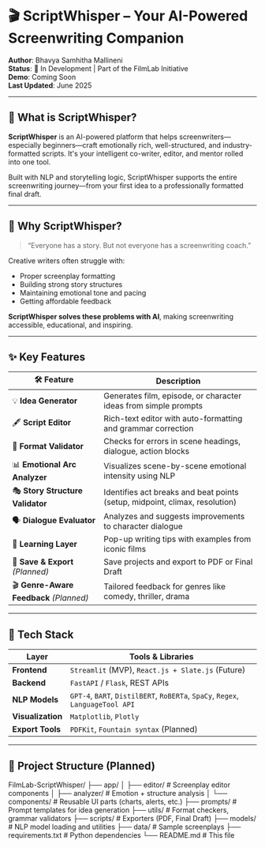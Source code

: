 # 🎬 ScriptWhisper – Your AI-Powered Screenwriting Companion

**Author**: Bhavya Samhitha Mallineni  
**Status**: 🚧 In Development | Part of the FilmLab Initiative  
**Demo**: Coming Soon  
**Last Updated**: June 2025  

---

## 🧠 What is ScriptWhisper?

**ScriptWhisper** is an AI-powered platform that helps screenwriters—especially beginners—craft emotionally rich, well-structured, and industry-formatted scripts. It's your intelligent co-writer, editor, and mentor rolled into one tool.

Built with NLP and storytelling logic, ScriptWhisper supports the entire screenwriting journey—from your first idea to a professionally formatted final draft.

---

## 🎯 Why ScriptWhisper?

> “Everyone has a story. But not everyone has a screenwriting coach.”

Creative writers often struggle with:
- Proper screenplay formatting
- Building strong story structures
- Maintaining emotional tone and pacing
- Getting affordable feedback

**ScriptWhisper solves these problems with AI**, making screenwriting accessible, educational, and inspiring.

---

## ✨ Key Features

| 🛠 Feature | Description |
|-----------|-------------|
| 💡 **Idea Generator** | Generates film, episode, or character ideas from simple prompts |
| 🖋️ **Script Editor** | Rich-text editor with auto-formatting and grammar correction |
| 📝 **Format Validator** | Checks for errors in scene headings, dialogue, action blocks |
| 📊 **Emotional Arc Analyzer** | Visualizes scene-by-scene emotional intensity using NLP |
| 🎭 **Story Structure Validator** | Identifies act breaks and beat points (setup, midpoint, climax, resolution) |
| 🗣️ **Dialogue Evaluator** | Analyzes and suggests improvements to character dialogue |
| 🧠 **Learning Layer** | Pop-up writing tips with examples from iconic films |
| 💾 **Save & Export** *(Planned)* | Save projects and export to PDF or Final Draft |
| 🎬 **Genre-Aware Feedback** *(Planned)* | Tailored feedback for genres like comedy, thriller, drama |

---

## 🧪 Tech Stack

| Layer      | Tools & Libraries |
|------------|-------------------|
| **Frontend** | `Streamlit` (MVP), `React.js + Slate.js` (Future) |
| **Backend**  | `FastAPI` / `Flask`, REST APIs |
| **NLP Models** | `GPT-4`, `BART`, `DistilBERT`, `RoBERTa`, `SpaCy`, `Regex`, `LanguageTool API` |
| **Visualization** | `Matplotlib`, `Plotly` |
| **Export Tools** | `PDFKit`, `Fountain syntax` (Planned) |

---

## 📂 Project Structure (Planned)

FilmLab-ScriptWhisper/
├── app/
│ ├── editor/ # Screenplay editor components
│ ├── analyzer/ # Emotion + structure analysis
│ └── components/ # Reusable UI parts (charts, alerts, etc.)
├── prompts/ # Prompt templates for idea generation
├── utils/ # Format checkers, grammar validators
├── scripts/ # Exporters (PDF, Final Draft)
├── models/ # NLP model loading and utilities
├── data/ # Sample screenplays
├── requirements.txt # Python dependencies
└── README.md # This file

